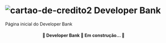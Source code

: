 # ![cartao-de-credito2](https://user-images.githubusercontent.com/92763302/163711799-70ce73b1-d140-42c9-9dc2-f6e2658b0d99.png) Developer Bank
Página inicial do Developer Bank

<h4 align="center"> 
	🚧  Developer Bank 🚀 Em construção...  🚧
</h4>


